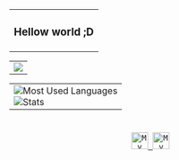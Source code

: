 <div align="center">
    <table>
        <tr>
            <td>
                <h3>Hellow world ;D</h3>
            </td>
        </tr>
    </table>
    <table>
        <tr>
            <td>
                <img src="https://lanyard.cnrad.dev/api/888817795490521128?bg=transparent&waveColor=DD6387&waveSpotifyColor=DD6387&gradient=DD6387-DD6387&imgFit=cover">
            </td>
        </tr>
    </table>
    <table>
        <tr>
      <td>
        <img
          src="https://github-readme-stats.vercel.app/api/top-langs/?username=andreiixe&layout=compact&theme=transparent&text_color=cdd6f4&hide_border=true&icon_color=cba6f7&title_color=94e2d5&langs_count=8"
          alt="Most Used Languages"
        />
        <br />
        <img
          src="https://github-readme-stats.vercel.app/api?username=andreiixe&show_icons=true&theme=transparent&text_color=cdd6f4&icon_color=cba6f7&title_color=94e2d5&hide_border=true&rank_icon=percentile"
          alt="Stats"
        />
      </td>
    </tr>
    <tr>
    </table>
    <h1></h1>
    <kbd>
        <a href="https://open.spotify.com/user/afpreqbwe7wv0ylx6n0zejom6">
            <img
                src="https://img.shields.io/badge/Profile-1db954?logo=spotify&logoColor=white&style=for-the-badge"
                alt="My Spotify Profile"
                height="30"/>
        </a>
    </kbd>
        <kbd>
        <a href="https://www.instagram.com/andreiixe">
            <img
                src="https://img.shields.io/badge/Instagram-E4405F?style=for-the-badge&logo=instagram&logoColor=white"
                alt="My Instagram Profile"
                height="30"/>
        </a>
    </kbd>
</div>
